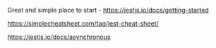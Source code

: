 Great and simple place to start - https://jestjs.io/docs/getting-started

https://simplecheatsheet.com/tag/jest-cheat-sheet/

https://jestjs.io/docs/asynchronous


